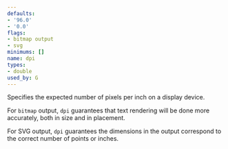 ```yaml
---
defaults:
- '96.0'
- '0.0'
flags:
- bitmap output
- svg
minimums: []
name: dpi
types:
- double
used_by: G
---
```

Specifies the expected number of pixels per inch on a display device.

For `bitmap` output, `dpi` guarantees that text rendering will be done more
accurately, both in size and in placement.

For SVG output, `dpi` guarantees the dimensions in the output correspond to
the correct number of points or inches.
